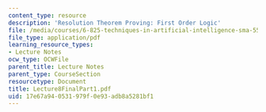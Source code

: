```yaml
---
content_type: resource
description: 'Resolution Theorem Proving: First Order Logic'
file: /media/courses/6-825-techniques-in-artificial-intelligence-sma-5504-fall-2002/17e67a940531979f0e93adb8a5281bf1_Lecture8FinalPart1.pdf
file_type: application/pdf
learning_resource_types:
- Lecture Notes
ocw_type: OCWFile
parent_title: Lecture Notes
parent_type: CourseSection
resourcetype: Document
title: Lecture8FinalPart1.pdf
uid: 17e67a94-0531-979f-0e93-adb8a5281bf1
---
```

